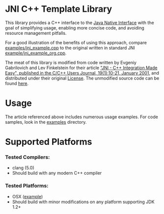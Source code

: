 # JNI C++ Template Library

This library provides a C++ interface to the [Java Native Interface](http://en.wikipedia.org/wiki/Java_Native_Interface "JNI") with the goal of simplifying usage, enabling more concise code, and avoiding resource management pitfalls.

For a good illustration of the benefits of using this approach, compare [examples/jni\_example.cpp](examples/jni_example.cpp) to the original written in standard JNI [example/jni\_example\_org.cpp](examples/jni_example_org.cpp).

The meat of this library is modified from code written by Evgeniy Gabrilovich and Lev Finkelstein for their article ["JNI - C++ Integration Made Easy", published in the C/C++ Users Journal, 19(1):10-21, January 2001](http://www.cs.technion.ac.il/~gabr/papers/cuj_jni.pdf "article"), and distributed under their original [License](LICENSE.txt).  The unmodified source code can be found [here](https://github.com/gdhuse/jni-cpp-templates/tree/original).


# Usage

The article referenced above includes numerous usage examples.  For code samples, look in the [examples](examples) directory.


# Supported Platforms

### Tested Compilers:
 - clang (5.0)
 - Should build with any modern C++ compiler

### Tested Platforms:
  - OSX ([example](examples/macos))
  - Should build with minor modifications on any platform supporting JDK 1.2+
